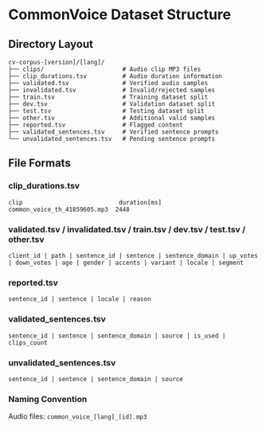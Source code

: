 # CommonVoice Dataset Structure

## Directory Layout

```plaintext
cv-corpus-[version]/[lang]/
├── clips/                      # Audio clip MP3 files
├── clip_durations.tsv          # Audio duration information
├── validated.tsv               # Verified audio samples
├── invalidated.tsv             # Invalid/rejected samples
├── train.tsv                   # Training dataset split
├── dev.tsv                     # Validation dataset split  
├── test.tsv                    # Testing dataset split
├── other.tsv                   # Additional valid samples
├── reported.tsv                # Flagged content
├── validated_sentences.tsv     # Verified sentence prompts
└── unvalidated_sentences.tsv   # Pending sentence prompts
```

## File Formats

### clip_durations.tsv

```plaintext
clip                           duration[ms]
common_voice_th_41859605.mp3  2448
```

### validated.tsv / invalidated.tsv / train.tsv / dev.tsv / test.tsv / other.tsv

```tsv
client_id | path | sentence_id | sentence | sentence_domain | up_votes | down_votes | age | gender | accents | variant | locale | segment
```

### reported.tsv

```tsv
sentence_id | sentence | locale | reason
```

### validated_sentences.tsv

```tsv
sentence_id | sentence | sentence_domain | source | is_used | clips_count
```

### unvalidated_sentences.tsv

```tsv
sentence_id | sentence | sentence_domain | source
```

### Naming Convention

Audio files: `common_voice_[lang]_[id].mp3`